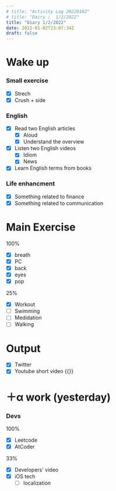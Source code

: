 ```yaml
---
# title: "Activity Log 20220102"
# title: "Dairy ;  1/2/2022"
title: "Diary 1/2/2022"  
date: 2022-01-02T23:07:34Z
draft: false
---
```


# Wake up

### Small exercise

- [x]  Strech
- [x]  Crush + side

### English

- [x]  Read two English articles
    - [x]  Aloud
    - [x]  Understand the overview
- [x]  Listen two English videos
    - [x]  Idiom
    - [x]  News
- [x]  Learn English terms from books

### Life enhancment

- [x]  Something related to finance
- [x]  Something related to communication

# Main Exercise

100%

- [x]  breath
- [x]  PC
- [x]  back
- [x]  eyes
- [x]  pop

25%

- [x]  Workout
- [ ]  Swimming
- [ ]  Medidation
- [ ]  Walking

# Output

- [x]  Twitter
- [x]  Youtube short video {{<youtube w9zOddtuKKU>}}

# ＋α work (yesterday)

### Devs

100%

- [x]  Leetcode
- [x]  AtCoder

33%

- [x]  Developers' video
- [x]  iOS tech
    - [ ]  localization